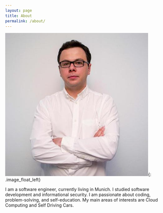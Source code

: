 ```yaml
---
layout: page
title: About
permalink: /about/
---
```


![Andrii Kushch](/assets/images/avatar.jpeg){: .image_float_left}

I am a software engineer, currently living in Munich. I studied software development and informational security. I am passionate about coding, problem-solving, and self-education. My main areas of interests are Cloud Computing and Self Driving Cars.
